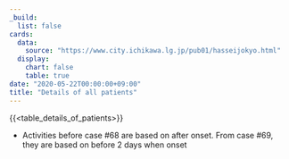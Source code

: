 ```yaml
---
_build:
  list: false
cards:
  data:
    source: "https://www.city.ichikawa.lg.jp/pub01/hasseijokyo.html"
  display:
    chart: false
    table: true
date: "2020-05-22T00:00:00+09:00"
title: "Details of all patients"
---
```


{{<table_details_of_patients>}}

- Activities before case #68 are based on after onset. From case #69, they are based on before 2 days when onset

